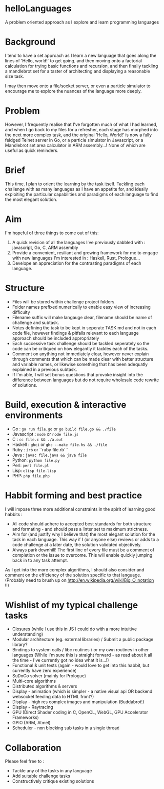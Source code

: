 # helloLanguages
A problem oriented approach as I explore and learn programming languages

# Background
I tend to have a set approach as I learn a new language that goes along the lines of 'Hello, world!' to get going, and then moving onto a factorial calculation for trying basic functions and recursion, and then finally tackling a mandlebrot set for a taster of architecting and displaying a reasonable size task.

I may then move onto a file/socket server, or even a particle simulator to encourage me to explore the nuances of the language more deeply.

# Problem
However, I frequently realise that I've forgotten much of what I had learned, and when I go back to my files for a refresher, each stage has morphed into the next more complex task, and the original 'Hello, World!' is now a fully feldged Telnet server in Go, or a particle simulator in Javascript, or a Mandlebrot set area calculator in ARM assembly...!
None of which are useful as quick reminders.

# Brief
This time, I plan to orient the learning by the task itself. Tackling each challenge with as many languages as I have an appetite for, and ideally exploiting the particular capabilities and paradigms of each language to find the most elegant solution.

# Aim
I'm hopeful of three things to come out of this:

1. A quick revision of all the languages I've previously dabbled with : javascript, Go, C, ARM assembly
2. Provide a convenient, resiliant and growing framework for me to engage with new languages I'm interested in : Haskell, Rust, Prologue...
3. Develope an appreciation for the contrasting paradigms of each language.

# Structure
* Files will be stored within challenge project folders.
* Folder names prefixed numerically to enable easy view of increasing difficulty
* Filename suffix will make langauge clear, filename should be name of challenge and subtask.
* Notes defining the task to be kept in seperate TASK.md and not in each code file, however findings & pitfalls relevant to each language approach should be included appropriately
* Each successive task challenge should be tackled seperately so the code can be critiqued on how elegantly it tackles each of the tasks.
* Comment on anything not immediately clear, however never explain through comments that which can be made clear with better structure and variable names, or likewise something that has been adequatly explained in a previous subtask.
* If I'm able, I will set bonus questions that provoke insight into the difference between languages but do not require wholesale code rewrite of solutions.

# Build, execution & interactive environments
* Go : ```go run file.go``` or ```go build file.go && ./file```
* Javascript : ```node``` or ```node file.js```
* C : ```cc file.c && ./a.out```
* Haskell : ```ghci``` or ```ghc --make file.hs && ./file```
* Ruby : ```irb``` or ``ruby file.rb```
* Java : ```javac file.java && java file```
* Python: ```python file.py```
* Perl: ```perl file.pl```
* Lisp: ```clisp file.lisp```
* PHP: ```php file.php```

# Habbit forming and best practice
I will impose three more additional constraints in the spirit of learning good habbits :
* All code should adhere to accepted best standards for both structure and formating - and should pass a linter set to maximum strictness.
* Aim for (and justify why I believe that) the most elegant solution for the task in each language. This way if I (or anyone else) reviews or adds to a code challenge at a later date, the solution validated objectively.
* Always park downhill! The first line of every file must be a comment of completion or the issue to overcome. This will enable quickly jumping back in to any task attempt.

As I get into the more complex algorithms, I should also consider and comment on the efficiency of the solution specific to that language. (Probably need to brush up on http://en.wikipedia.org/wiki/Big_O_notation !!)

# Wishlist of my typical challenge tasks
* Closures (while I use this in JS I could do with a more intuitive understanding)
* Modular architecture (eg. external libraries) / Submit a public package library?
* Bindings to system calls / libc routines / or my own routines in other languages (While I'm sure this is straight forward - as read about it all the time - I've currently got no idea what it is...!)
* Functional & unit tests (again - would love to get into this habbit, but currently have zero experience)
* SuDoCo solver (mainly for Prologue)
* Multi-core algorithms
* Distributed algorithms & servers
* Display - animation (which is simpler - a native visual api OR backend websocket feeding data to HTML front?)
* Display - high res complex images and manipulation (Buddabrot!)
* Display - Raytracing
* GPU (Direct Shader coding in C, OpenCL, WebGL, GPU Accelerator Frameworks)
* GPIO (ARM, Atmel)
* Scheduler - non blocking sub tasks in a single thread

# Collaboration
Please feel free to :
* Tackle any of the tasks in any language
* Add suitable challenge tasks
* Constructively critique existing solutions

